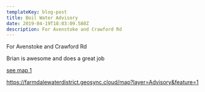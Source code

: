 ```yaml
---
templateKey: blog-post
title: Boil Water Advisory
date: 2019-04-19T18:03:09.580Z
description: For Avenstoke and Crawford Rd
---
```

For Avenstoke and Crawford Rd

Brian is awesome and does a great job

[see map 1](/map/?layer=Advisory&feature=1)

https://farmdalewaterdistrict.geosync.cloud/map?layer=Advisory&feature=1
